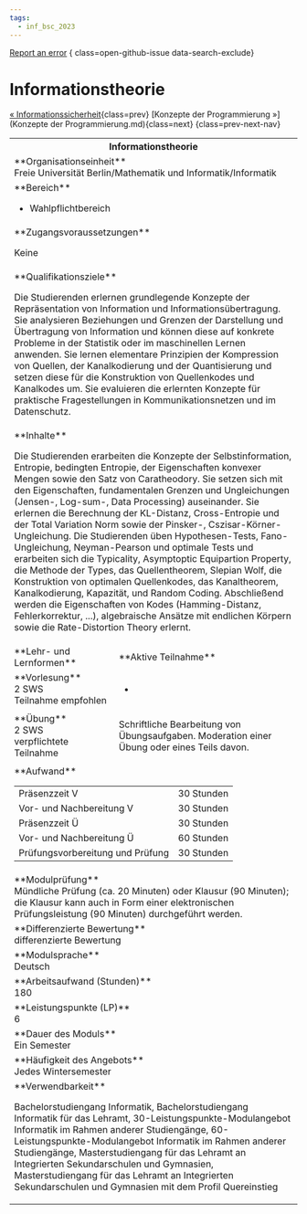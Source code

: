 ```yaml
---
tags:
  - inf_bsc_2023
---
```

[Report an error](https://github.com/SGSSGene/FUB-SUP/issues/new?title=Error%20in%20%22Informationstheorie%22&body=There%20seems%20to%20be%20an%20error%20in%20module%20%22Informationstheorie%22%2E%0A%0A%3CDescribe%20here%20a%20slightly%20more%20detailed%20description%20of%20what%20is%20wrong%3E&labels=bug)
{ class=open-github-issue data-search-exclude}

# Informationstheorie

[« Informationssicherheit](Informationssicherheit.md){class=prev}
[Konzepte der Programmierung »](Konzepte der Programmierung.md){class=next}
{class=prev-next-nav}

<table markdown id="moduledesc">
<tr markdown class="moduledesc_head"><th colspan="2">Informationstheorie </th></tr>
<tr markdown><td colspan="2">**Organisationseinheit**   <br>Freie Universität Berlin/Mathematik und Informatik/Informatik</td></tr>

<tr markdown><td colspan="2">**Bereich**<br>


- Wahlpflichtbereich

</td></tr>

<tr markdown><td colspan="2">**Zugangsvoraussetzungen** <br>

Keine


</td></tr>
<tr markdown><td colspan="2">**Qualifikationsziele**    <br>

Die Studierenden erlernen grundlegende Konzepte der Repräsentation von
Information und Informationsübertragung. Sie analysieren Beziehungen und
Grenzen der Darstellung und Übertragung von Information und können diese auf
konkrete Probleme in der Statistik oder im maschinellen Lernen anwenden. Sie
lernen elementare Prinzipien der Kompression von Quellen, der Kanalkodierung
und der Quantisierung und setzen diese für die Konstruktion von Quellenkodes
und Kanalkodes um. Sie evaluieren die erlernten Konzepte für praktische
Fragestellungen in Kommunikationsnetzen und im Datenschutz.


</td></tr>
<tr markdown><td colspan="2">**Inhalte**                <br>

Die Studierenden erarbeiten die Konzepte der Selbstinformation, Entropie,
bedingten Entropie, der Eigenschaften konvexer Mengen sowie den Satz von
Caratheodory. Sie setzen sich mit den Eigenschaften, fundamentalen Grenzen
und Ungleichungen (Jensen-, Log-sum-, Data Processing) auseinander. Sie
erlernen die Berechnung der KL-Distanz, Cross-Entropie und der Total
Variation Norm sowie der Pinsker-, Cszisar-Körner-Ungleichung. Die
Studierenden üben Hypothesen-Tests, Fano-Ungleichung, Neyman-Pearson und
optimale Tests und erarbeiten sich die Typicality, Asymptoptic Equipartion
Property, die Methode der Types, das Quellentheorem, Slepian Wolf, die
Konstruktion von optimalen Quellenkodes, das Kanaltheorem, Kanalkodierung,
Kapazität, und Random Coding. Abschließend werden die Eigenschaften von
Kodes (Hamming-Distanz, Fehlerkorrektur, ...), algebraische Ansätze mit
endlichen Körpern sowie die Rate-Distortion Theory erlernt.


</td></tr>

<tr markdown><td>**Lehr- und Lernformen**</td><td>**Aktive Teilnahme**</td></tr>
<tr markdown><td> **Vorlesung** <br>2 SWS <br> Teilnahme empfohlen</td><td>

-
</td></tr>
<tr markdown><td> **Übung** <br>2 SWS <br> verpflichtete Teilnahme</td><td>

Schriftliche Bearbeitung von Übungsaufgaben. Moderation einer Übung oder eines Teils davon.
</td></tr>
<tr markdown><td colspan="2">**Aufwand**                <br>
<table class="aufwand_table">
<tr><td>Präsenzzeit V</td><td>30 Stunden</td></tr>
<tr><td>Vor- und Nachbereitung V</td><td>30 Stunden</td></tr>
<tr><td>Präsenzzeit Ü</td><td>30 Stunden</td></tr>
<tr><td>Vor- und Nachbereitung Ü</td><td>60 Stunden</td></tr>
<tr><td>Prüfungsvorbereitung und Prüfung</td><td>30 Stunden</td></tr>
</table>

</td></tr>
<tr markdown><td colspan="2">**Modulprüfung**             <br>Mündliche Prüfung (ca. 20 Minuten) oder Klausur (90 Minuten); die Klausur
kann auch in Form einer elektronischen Prüfungsleistung (90 Minuten)
durchgeführt werden.


</td></tr>
<tr markdown><td colspan="2">**Differenzierte Bewertung** <br>differenzierte Bewertung

</td></tr>
<tr markdown><td colspan="2">**Modulsprache**             <br>Deutsch</td></tr>
<tr markdown><td colspan="2">**Arbeitsaufwand (Stunden)** <br>180</td></tr>
<tr markdown><td colspan="2">**Leistungspunkte (LP)**     <br>6</td></tr>
<tr markdown><td colspan="2">**Dauer des Moduls**         <br>Ein Semester</td></tr>
<tr markdown><td colspan="2">**Häufigkeit des Angebots**  <br>Jedes Wintersemester</td></tr>
<tr markdown><td colspan="2">**Verwendbarkeit**           <br>

Bachelorstudiengang Informatik, Bachelorstudiengang Informatik für das
Lehramt, 30-Leistungspunkte-Modulangebot Informatik im Rahmen anderer
Studiengänge, 60-Leistungspunkte-Modulangebot Informatik im Rahmen anderer
Studiengänge, Masterstudiengang für das Lehramt an Integrierten
Sekundarschulen und Gymnasien, Masterstudiengang für das Lehramt an
Integrierten Sekundarschulen und Gymnasien mit dem Profil Quereinstieg


</td></tr>


</table>
